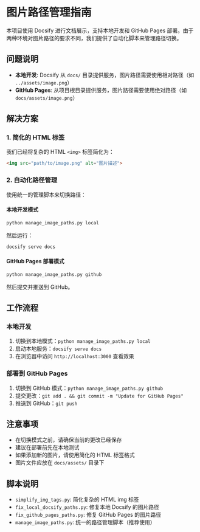 # 图片路径管理指南

本项目使用 Docsify 进行文档展示，支持本地开发和 GitHub Pages 部署。由于两种环境对图片路径的要求不同，我们提供了自动化脚本来管理路径切换。

## 问题说明

- **本地开发**: Docsify 从 `docs/` 目录提供服务，图片路径需要使用相对路径（如 `../assets/image.png`）
- **GitHub Pages**: 从项目根目录提供服务，图片路径需要使用绝对路径（如 `docs/assets/image.png`）

## 解决方案

### 1. 简化的 HTML 标签

我们已经将复杂的 HTML `<img>` 标签简化为：
```html
<img src="path/to/image.png" alt="图片描述">
```

### 2. 自动化路径管理

使用统一的管理脚本来切换路径：

#### 本地开发模式
```bash
python manage_image_paths.py local
```
然后运行：
```bash
docsify serve docs
```

#### GitHub Pages 部署模式
```bash
python manage_image_paths.py github
```
然后提交并推送到 GitHub。

## 工作流程

### 本地开发
1. 切换到本地模式：`python manage_image_paths.py local`
2. 启动本地服务：`docsify serve docs`
3. 在浏览器中访问 `http://localhost:3000` 查看效果

### 部署到 GitHub Pages
1. 切换到 GitHub 模式：`python manage_image_paths.py github`
2. 提交更改：`git add . && git commit -m "Update for GitHub Pages"`
3. 推送到 GitHub：`git push`

## 注意事项

- 在切换模式之前，请确保当前的更改已经保存
- 建议在部署前先在本地测试
- 如果添加新的图片，请使用简化的 HTML 标签格式
- 图片文件应放在 `docs/assets/` 目录下

## 脚本说明

- `simplify_img_tags.py`: 简化复杂的 HTML img 标签
- `fix_local_docsify_paths.py`: 修复本地 Docsify 的图片路径
- `fix_github_pages_paths.py`: 修复 GitHub Pages 的图片路径
- `manage_image_paths.py`: 统一的路径管理脚本（推荐使用） 